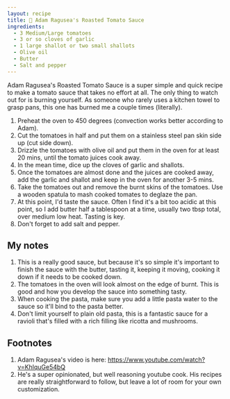 ```yaml
---
layout: recipe
title: 🍳 Adam Ragusea's Roasted Tomato Sauce
ingredients:
  - 3 Medium/Large tomatoes
  - 3 or so cloves of garlic
  - 1 large shallot or two small shallots
  - Olive oil
  - Butter
  - Salt and pepper
---
```


Adam Ragusea's Roasted Tomato Sauce is a super simple and quick recipe to make a tomato sauce that takes no effort at all. The only thing to watch out for is burning yourself. As someone who rarely uses a kitchen towel to grasp pans, this one has burned me a couple times (literally).

1. Preheat the oven to 450 degrees (convection works better according to Adam).
2. Cut the tomatoes in half and put them on a stainless steel pan skin side up (cut side down).
3. Drizzle the tomatoes with olive oil and put them in the oven for at least 20 mins, until the tomato juices cook away.
4. In the mean time, dice up the cloves of garlic and shallots.
5. Once the tomatoes are almost done and the juices are cooked away, add the garlic and shallot and keep in the oven for another 3-5 mins.
6. Take the tomatoes out and remove the burnt skins of the tomatoes. Use a wooden spatula to mash cooked tomates to deglaze the pan.
7. At this point, I'd taste the sauce. Often I find it's a bit too acidic at this point, so I add butter half a tablespoon at a time, usually two tbsp total, over medium low heat. Tasting is key.
8. Don't forget to add salt and pepper.


## My notes
1. This is a really good sauce, but because it's so simple it's important to finish the sauce with the butter, tasting it, keeping it moving, cooking it down if it needs to be cooked down.
2. The tomatoes in the oven will look almost on the edge of burnt. This is good and how you develop the sauce into something tasty.
3. When cooking the pasta, make sure you add a little pasta water to the sauce so it'll bind to the pasta better.
4. Don't limit yourself to plain old pasta, this is a fantastic sauce for a ravioli that's filled with a rich filling like ricotta and mushrooms.

## Footnotes
1. Adam Ragusea's video is here: https://www.youtube.com/watch?v=KhlquGe54bQ
2. He's a super opinionated, but well reasoning youtube cook. His recipes are really straightforward to follow, but leave a lot of room for your own customization.
